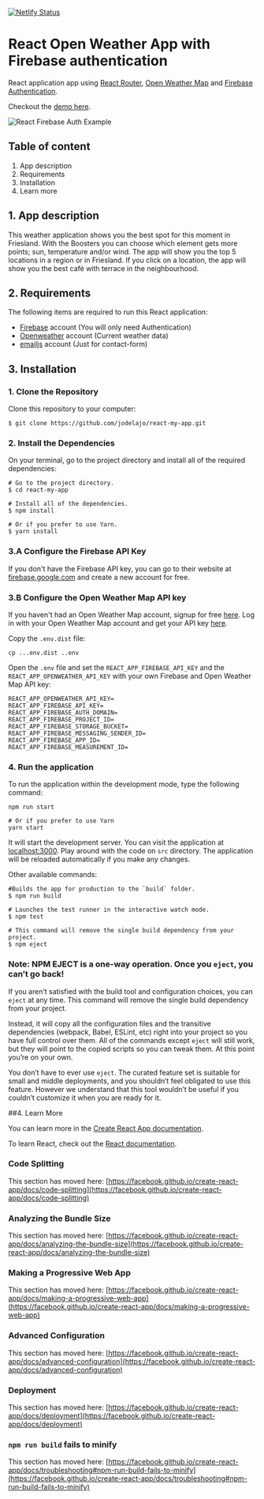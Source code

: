 [![Netlify Status](https://api.netlify.com/api/v1/badges/60b4deac-549d-468e-aa0e-21c40505379d/deploy-status)](https://app.netlify.com/sites/beste-plakje/deploys)

# React Open Weather App with Firebase authentication

React application app using [React Router](https://reacttraining.com/react-router/), [Open Weather Map](#https://openweathermap.org/api/) and [Firebase Authentication](https://firebase.google.com/docs/auth/).

Checkout the [demo here](https://beste-plakje.netlify.app/).


![React Firebase Auth Example](https://media.giphy.com/media/o7roT3Vq8AKkJt1ZhQ/giphy.gif)


## Table of content
1. App description
2. Requirements
3. Installation
4.  Learn more


## 1.   App description
This weather application shows you the best spot for this moment in Friesland. With the Boosters you can choose which element gets more points; sun, temperature and/or wind. The app will show you the top 5 locations in a region or in Friesland.
If you click on a location, the app will show you the best café with terrace in the neighbourhood.


## 2.   Requirements

The following items are required to run this React application:

* [Firebase](#https://firebase.google.com/) account (You will only need Authentication)
* [Openweather](#https://home.openweathermap.org/users/sign_up) account (Current weather data)
* [emailjs](#https://dashboard.emailjs.com/sign-up) account (Just for contact-form)

## 3.   Installation

### 1. Clone the Repository

Clone this repository to your computer:

```shell
$ git clone https://github.com/jodelajo/react-my-app.git
```

### 2. Install the Dependencies

On your terminal, go to the project directory and install all of the required dependencies:

```shell
# Go to the project directory.
$ cd react-my-app

# Install all of the dependencies.
$ npm install

# Or if you prefer to use Yarn.
$ yarn install
```

### 3.A Configure the Firebase API Key 

If you don't have the Firebase API key, you can go to their website at [firebase.google.com](https://firebase.google.com/) and create a new account for free.

### 3.B Configure the Open Weather Map API key
If you haven't had an Open Weather Map account, signup for free [here](https://home.openweathermap.org/users/sign_up). Log in with your Open Weather Map account and get your API key [here](https://home.openweathermap.org/api_keys).

Copy the `.env.dist` file:

```shell
cp ...env.dist ..env
```

Open the `.env` file and set the `REACT_APP_FIREBASE_API_KEY` and the `REACT_APP_OPENWEATHER_API_KEY` with your own Firebase and Open Weather Map  API key:

```
REACT_APP_OPENWEATHER_API_KEY=
REACT_APP_FIREBASE_API_KEY=
REACT_APP_FIREBASE_AUTH_DOMAIN=
REACT_APP_FIREBASE_PROJECT_ID=
REACT_APP_FIREBASE_STORAGE_BUCKET=
REACT_APP_FIREBASE_MESSAGING_SENDER_ID=
REACT_APP_FIREBASE_APP_ID=
REACT_APP_FIREBASE_MEASUREMENT_ID=
```

### 4. Run the application

To run the application within the development mode, type the following command:

```shell
npm run start

# Or if you prefer to use Yarn
yarn start
```

It will start the development server. You can visit the application at [localhost:3000](http://localhost:3000). Play around with the code on `src` directory. The application will be reloaded automatically if you make any changes.

Other available commands:

```shell
#Builds the app for production to the `build` folder.
$ npm run build
```
```shell
# Launches the test runner in the interactive watch mode.
$ npm test
```
```shell
# This command will remove the single build dependency from your project.
$ npm eject
```
### Note: **NPM EJECT** is a one-way operation. Once you `eject`, you can’t go back!

If you aren’t satisfied with the build tool and configuration choices, you can `eject` at any time. This command will remove the single build dependency from your project.

Instead, it will copy all the configuration files and the transitive dependencies (webpack, Babel, ESLint, etc) right into your project so you have full control over them. All of the commands except `eject` will still work, but they will point to the copied scripts so you can tweak them. At this point you’re on your own.

You don’t have to ever use `eject`. The curated feature set is suitable for small and middle deployments, and you shouldn’t feel obligated to use this feature. However we understand that this tool wouldn’t be useful if you couldn’t customize it when you are ready for it.

##4.    Learn More

You can learn more in the [Create React App documentation](https://facebook.github.io/create-react-app/docs/getting-started).

To learn React, check out the [React documentation](https://reactjs.org/).

### Code Splitting

This section has moved here: [https://facebook.github.io/create-react-app/docs/code-splitting](https://facebook.github.io/create-react-app/docs/code-splitting)

### Analyzing the Bundle Size

This section has moved here: [https://facebook.github.io/create-react-app/docs/analyzing-the-bundle-size](https://facebook.github.io/create-react-app/docs/analyzing-the-bundle-size)

### Making a Progressive Web App

This section has moved here: [https://facebook.github.io/create-react-app/docs/making-a-progressive-web-app](https://facebook.github.io/create-react-app/docs/making-a-progressive-web-app)

### Advanced Configuration

This section has moved here: [https://facebook.github.io/create-react-app/docs/advanced-configuration](https://facebook.github.io/create-react-app/docs/advanced-configuration)

### Deployment

This section has moved here: [https://facebook.github.io/create-react-app/docs/deployment](https://facebook.github.io/create-react-app/docs/deployment)

### `npm run build` fails to minify

This section has moved here: [https://facebook.github.io/create-react-app/docs/troubleshooting#npm-run-build-fails-to-minify](https://facebook.github.io/create-react-app/docs/troubleshooting#npm-run-build-fails-to-minify)